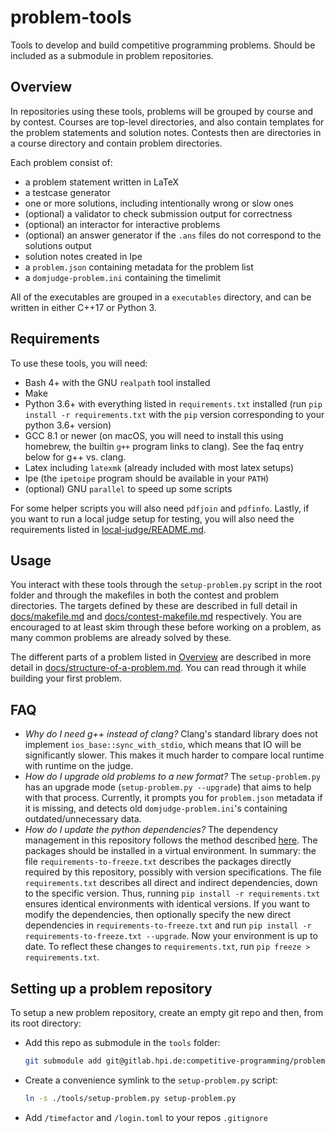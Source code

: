 # problem-tools

Tools to develop and build competitive programming problems.
Should be included as a submodule in problem repositories.

## Overview

In repositories using these tools, problems will be grouped by course and by contest.
Courses are top-level directories, and also contain templates for the problem statements and solution notes.
Contests then are directories in a course directory and contain problem directories.

Each problem consist of:

  * a problem statement written in LaTeX
  * a testcase generator
  * one or more solutions, including intentionally wrong or slow ones
  * (optional) a validator to check submission output for correctness
  * (optional) an interactor for interactive problems
  * (optional) an answer generator if the `.ans` files do not correspond to the solutions output
  * solution notes created in Ipe
  * a `problem.json` containing metadata for the problem list
  * a `domjudge-problem.ini` containing the timelimit

All of the executables are grouped in a `executables` directory, and can be written in either C++17 or Python 3.

## Requirements

To use these tools, you will need:
  * Bash 4+ with the GNU `realpath` tool installed
  * Make
  * Python 3.6+ with everything listed in `requirements.txt` installed (run `pip install -r requirements.txt` with the `pip` version corresponding to your python 3.6+ version)
  * GCC 8.1 or newer (on macOS, you will need to install this using homebrew, the builtin `g++` program links to clang). See the faq entry below for g++ vs. clang.
  * Latex including `latexmk` (already included with most latex setups)
  * Ipe (the `ipetoipe` program should be available in your `PATH`)
  * (optional) GNU `parallel` to speed up some scripts

For some helper scripts you will also need `pdfjoin` and `pdfinfo`.
Lastly, if you want to run a local judge setup for testing, you will also need the requirements listed in [local-judge/README.md](local-judge/README.md).

## Usage

You interact with these tools through the `setup-problem.py` script in the root folder and through the makefiles in both the contest and problem directories.
The targets defined by these are described in full detail in [docs/makefile.md](docs/makefile.md) and [docs/contest-makefile.md](docs/contest-makefile.md) respectively.
You are encouraged to at least skim through these before working on a problem, as many common problems are already solved by these.

The different parts of a problem listed in [Overview](#overview) are described in more detail in [docs/structure-of-a-problem.md](docs/structure-of-a-problem.md).
You can read through it while building your first problem.

## FAQ

  * *Why do I need g++ instead of clang?*
    Clang's standard library does not implement `ios_base::sync_with_stdio`, which means that IO will be significantly slower.
    This makes it much harder to compare local runtime with runtime on the judge.
  * *How do I upgrade old problems to a new format?*
    The `setup-problem.py` has an upgrade mode (`setup-problem.py --upgrade`) that aims to help with that process.
    Currently, it prompts you for `problem.json` metadata if it is missing, and detects old `domjudge-problem.ini`'s containing outdated/unnecessary data.
  * *How do I update the python dependencies?*
    The dependency management in this repository follows the method described [here](https://www.kennethreitz.org/essays/a-better-pip-workflow).
    The packages should be installed in a virtual environment.
    In summary: the file `requirements-to-freeze.txt` describes the packages directly required by this repository, possibly with version specifications.
    The file `requirements.txt` describes all direct and indirect dependencies, down to the specific version.
    Thus, running `pip install -r requirements.txt` ensures identical environments with identical versions.
    If you want to modify the dependencies, then optionally specify the new direct dependencies in `requirements-to-freeze.txt` and run `pip install -r requirements-to-freeze.txt --upgrade`.
    Now your environment is up to date. To reflect these changes to `requirements.txt`, run `pip freeze > requirements.txt`.

## Setting up a problem repository

To setup a new problem repository, create an empty git repo and then, from its root directory:

  * Add this repo as submodule in the `tools` folder:
    ```bash
    git submodule add git@gitlab.hpi.de:competitive-programming/problem-tools.git tools
    ```
  * Create a convenience symlink to the `setup-problem.py` script:
    ```bash
    ln -s ./tools/setup-problem.py setup-problem.py
    ```
  * Add `/timefactor` and `/login.toml` to your repos `.gitignore`

